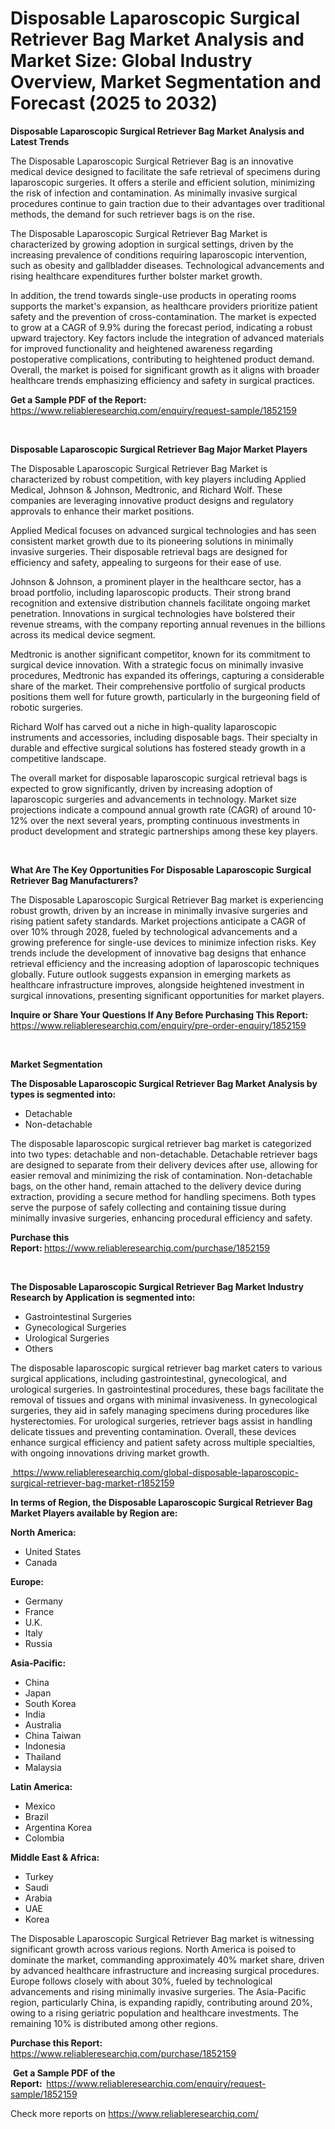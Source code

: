 <p><h1>Disposable Laparoscopic Surgical Retriever Bag Market Analysis and Market Size: Global Industry Overview, Market Segmentation and Forecast (2025 to 2032)</h1></p><p><strong>Disposable Laparoscopic Surgical Retriever Bag Market Analysis and Latest Trends</strong></p>
<p><p>The Disposable Laparoscopic Surgical Retriever Bag is an innovative medical device designed to facilitate the safe retrieval of specimens during laparoscopic surgeries. It offers a sterile and efficient solution, minimizing the risk of infection and contamination. As minimally invasive surgical procedures continue to gain traction due to their advantages over traditional methods, the demand for such retriever bags is on the rise.</p><p>The Disposable Laparoscopic Surgical Retriever Bag Market is characterized by growing adoption in surgical settings, driven by the increasing prevalence of conditions requiring laparoscopic intervention, such as obesity and gallbladder diseases. Technological advancements and rising healthcare expenditures further bolster market growth. </p><p>In addition, the trend towards single-use products in operating rooms supports the market's expansion, as healthcare providers prioritize patient safety and the prevention of cross-contamination. The market is expected to grow at a CAGR of 9.9% during the forecast period, indicating a robust upward trajectory. Key factors include the integration of advanced materials for improved functionality and heightened awareness regarding postoperative complications, contributing to heightened product demand. Overall, the market is poised for significant growth as it aligns with broader healthcare trends emphasizing efficiency and safety in surgical practices.</p></p>
<p><strong>Get a Sample PDF of the Report:&nbsp;</strong> <a href="https://www.reliableresearchiq.com/enquiry/request-sample/1852159?utm_campaign=904&utm_medium=2&utm_source=Github&utm_content=ia&utm_term=07012025&utm_id=disposable-laparoscopic-surgical-retriever-bag">https://www.reliableresearchiq.com/enquiry/request-sample/1852159</a></p>
<p>&nbsp;</p>
<p><strong>Disposable Laparoscopic Surgical Retriever Bag Major Market Players</strong></p>
<p><p>The Disposable Laparoscopic Surgical Retriever Bag Market is characterized by robust competition, with key players including Applied Medical, Johnson & Johnson, Medtronic, and Richard Wolf. These companies are leveraging innovative product designs and regulatory approvals to enhance their market positions.</p><p>Applied Medical focuses on advanced surgical technologies and has seen consistent market growth due to its pioneering solutions in minimally invasive surgeries. Their disposable retrieval bags are designed for efficiency and safety, appealing to surgeons for their ease of use.</p><p>Johnson & Johnson, a prominent player in the healthcare sector, has a broad portfolio, including laparoscopic products. Their strong brand recognition and extensive distribution channels facilitate ongoing market penetration. Innovations in surgical technologies have bolstered their revenue streams, with the company reporting annual revenues in the billions across its medical device segment.</p><p>Medtronic is another significant competitor, known for its commitment to surgical device innovation. With a strategic focus on minimally invasive procedures, Medtronic has expanded its offerings, capturing a considerable share of the market. Their comprehensive portfolio of surgical products positions them well for future growth, particularly in the burgeoning field of robotic surgeries.</p><p>Richard Wolf has carved out a niche in high-quality laparoscopic instruments and accessories, including disposable bags. Their specialty in durable and effective surgical solutions has fostered steady growth in a competitive landscape.</p><p>The overall market for disposable laparoscopic surgical retrieval bags is expected to grow significantly, driven by increasing adoption of laparoscopic surgeries and advancements in technology. Market size projections indicate a compound annual growth rate (CAGR) of around 10-12% over the next several years, prompting continuous investments in product development and strategic partnerships among these key players.</p></p>
<p>&nbsp;</p>
<p><strong>What Are The Key Opportunities For Disposable Laparoscopic Surgical Retriever Bag Manufacturers?</strong></p>
<p><p>The Disposable Laparoscopic Surgical Retriever Bag market is experiencing robust growth, driven by an increase in minimally invasive surgeries and rising patient safety standards. Market projections anticipate a CAGR of over 10% through 2028, fueled by technological advancements and a growing preference for single-use devices to minimize infection risks. Key trends include the development of innovative bag designs that enhance retrieval efficiency and the increasing adoption of laparoscopic techniques globally. Future outlook suggests expansion in emerging markets as healthcare infrastructure improves, alongside heightened investment in surgical innovations, presenting significant opportunities for market players.</p></p>
<p><strong>Inquire or Share Your Questions If Any Before Purchasing This Report:</strong> <a href="https://www.reliableresearchiq.com/enquiry/pre-order-enquiry/1852159?utm_campaign=904&utm_medium=2&utm_source=Github&utm_content=ia&utm_term=07012025&utm_id=disposable-laparoscopic-surgical-retriever-bag">https://www.reliableresearchiq.com/enquiry/pre-order-enquiry/1852159</a></p>
<p>&nbsp;</p>
<p><strong>Market Segmentation</strong></p>
<p><strong>The Disposable Laparoscopic Surgical Retriever Bag Market Analysis by types is segmented into:</strong></p>
<p><ul><li>Detachable</li><li>Non-detachable</li></ul></p>
<p><p>The disposable laparoscopic surgical retriever bag market is categorized into two types: detachable and non-detachable. Detachable retriever bags are designed to separate from their delivery devices after use, allowing for easier removal and minimizing the risk of contamination. Non-detachable bags, on the other hand, remain attached to the delivery device during extraction, providing a secure method for handling specimens. Both types serve the purpose of safely collecting and containing tissue during minimally invasive surgeries, enhancing procedural efficiency and safety.</p></p>
<p><strong>Purchase this Report:&nbsp;</strong><a href="https://www.reliableresearchiq.com/purchase/1852159?utm_campaign=904&utm_medium=2&utm_source=Github&utm_content=ia&utm_term=07012025&utm_id=disposable-laparoscopic-surgical-retriever-bag">https://www.reliableresearchiq.com/purchase/1852159</a></p>
<p>&nbsp;</p>
<p><strong>The Disposable Laparoscopic Surgical Retriever Bag Market Industry Research by Application is segmented into:</strong></p>
<p><ul><li>Gastrointestinal Surgeries</li><li>Gynecological Surgeries</li><li>Urological Surgeries</li><li>Others</li></ul></p>
<p><p>The disposable laparoscopic surgical retriever bag market caters to various surgical applications, including gastrointestinal, gynecological, and urological surgeries. In gastrointestinal procedures, these bags facilitate the removal of tissues and organs with minimal invasiveness. In gynecological surgeries, they aid in safely managing specimens during procedures like hysterectomies. For urological surgeries, retriever bags assist in handling delicate tissues and preventing contamination. Overall, these devices enhance surgical efficiency and patient safety across multiple specialties, with ongoing innovations driving market growth.</p></p>
<p><a href="https://www.reliableresearchiq.com/global-disposable-laparoscopic-surgical-retriever-bag-market-r1852159?utm_campaign=904&utm_medium=2&utm_source=Github&utm_content=ia&utm_term=07012025&utm_id=disposable-laparoscopic-surgical-retriever-bag">&nbsp;https://www.reliableresearchiq.com/global-disposable-laparoscopic-surgical-retriever-bag-market-r1852159</a></p>
<p><strong>In terms of Region, the Disposable Laparoscopic Surgical Retriever Bag Market Players available by Region are:</strong></p>
<p>
    <p> <strong> North America: </strong>
        <ul>
            <li>United States</li>
            <li>Canada</li>
        </ul>
        </p> 
    <p> <strong> Europe: </strong>
        <ul>
            <li>Germany</li>
            <li>France</li>
            <li>U.K.</li>
            <li>Italy</li>
            <li>Russia</li>
        </ul>
        </p> 
    <p> <strong> Asia-Pacific: </strong>
        <ul>
            <li>China</li>
            <li>Japan</li>
            <li>South Korea</li>
            <li>India</li>
            <li>Australia</li>
            <li>China Taiwan</li>
            <li>Indonesia</li>
            <li>Thailand</li>
            <li>Malaysia</li>
        </ul>
        </p> 
    <p> <strong> Latin America: </strong>
        <ul>
            <li>Mexico</li>
            <li>Brazil</li>
            <li>Argentina Korea</li>
            <li>Colombia</li>
        </ul>
        </p> 
    <p> <strong> Middle East & Africa: </strong>
        <ul>
            <li>Turkey</li>
            <li>Saudi</li>
            <li>Arabia</li>
            <li>UAE</li>
            <li>Korea</li>
        </ul>
    </p>
    </p>
<p><p>The Disposable Laparoscopic Surgical Retriever Bag market is witnessing significant growth across various regions. North America is poised to dominate the market, commanding approximately 40% market share, driven by advanced healthcare infrastructure and increasing surgical procedures. Europe follows closely with about 30%, fueled by technological advancements and rising minimally invasive surgeries. The Asia-Pacific region, particularly China, is expanding rapidly, contributing around 20%, owing to a rising geriatric population and healthcare investments. The remaining 10% is distributed among other regions.</p></p>
<p><strong>Purchase this Report: </strong><a href="https://www.reliableresearchiq.com/purchase/1852159?utm_campaign=904&utm_medium=2&utm_source=Github&utm_content=ia&utm_term=07012025&utm_id=disposable-laparoscopic-surgical-retriever-bag">https://www.reliableresearchiq.com/purchase/1852159</a></p>
<p>&nbsp;<strong>Get a Sample PDF of the Report:&nbsp;&nbsp;</strong><a href="https://www.reliableresearchiq.com/enquiry/request-sample/1852159?utm_campaign=904&utm_medium=2&utm_source=Github&utm_content=ia&utm_term=07012025&utm_id=disposable-laparoscopic-surgical-retriever-bag">https://www.reliableresearchiq.com/enquiry/request-sample/1852159</a></p>
<p><strong></strong></p>
<p>Check more reports on <a href="https://www.reliableresearchiq.com/?utm_campaign=904&utm_medium=2&utm_source=Github&utm_content=ia&utm_term=07012025&utm_id=disposable-laparoscopic-surgical-retriever-bag">https://www.reliableresearchiq.com/</a></p>
